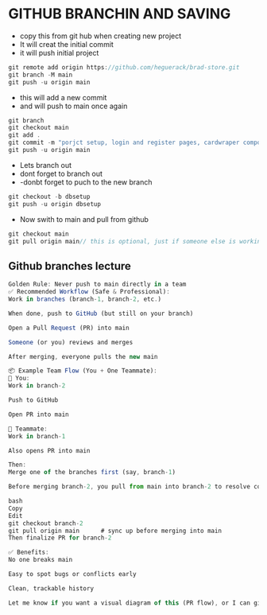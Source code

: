 # GITHUB BRANCHIN AND SAVING

- copy this from git hub when creating new project
- It will creat the initial commit
- it will push initial project

```ts
git remote add origin https://github.com/heguerack/brad-store.git
git branch -M main
git push -u origin main
```

- this will add a new commit
- and will push to main once again

```ts
git branch
git checkout main
git add .
git commit -m "porjct setup, login and register pages, cardwraper component"
git push -u origin main
```

- Lets branch out
- dont forget to branch out
- -donbt forget to puch to the new branch

```ts
git checkout -b dbsetup
git push -u origin dbsetup
```

- Now swith to main and pull from github

```ts
git checkout main
git pull origin main// this is optional, just if someone else is working on it
```

## Github branches lecture

```ts
Golden Rule: Never push to main directly in a team
✅ Recommended Workflow (Safe & Professional):
Work in branches (branch-1, branch-2, etc.)

When done, push to GitHub (but still on your branch)

Open a Pull Request (PR) into main

Someone (or you) reviews and merges

After merging, everyone pulls the new main

📦 Example Team Flow (You + One Teammate):
👤 You:
Work in branch-2

Push to GitHub

Open PR into main

👤 Teammate:
Work in branch-1

Also opens PR into main

Then:
Merge one of the branches first (say, branch-1)

Before merging branch-2, you pull from main into branch-2 to resolve conflicts

bash
Copy
Edit
git checkout branch-2
git pull origin main      # sync up before merging into main
Then finalize PR for branch-2

✅ Benefits:
No one breaks main

Easy to spot bugs or conflicts early

Clean, trackable history

Let me know if you want a visual diagram of this (PR flow), or I can give you a GitHub repo setup guide with branch protection rules.
```
